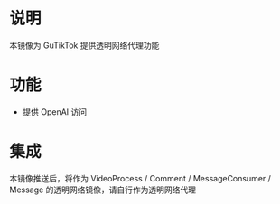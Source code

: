 # 说明
本镜像为 GuTikTok 提供透明网络代理功能
# 功能
- 提供 OpenAI 访问
# 集成
本镜像推送后，将作为 VideoProcess / Comment / MessageConsumer / Message 的透明网络镜像，请自行作为透明网络代理
